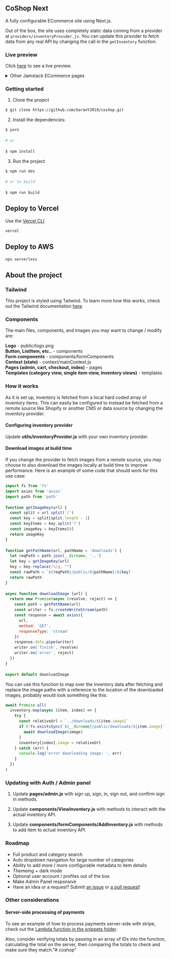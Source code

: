 ## CoShop Next

A fully configurable ECommerce site using Next.js.

Out of the box, the site uses completely static data coming from a provider at `providers/inventoryProvider.js`. You can update this provider to fetch data from any real API by changing the call in the `getInventory` function.

<!-- ![Home](example-images/1.png) -->

### Live preview

Click [here](https://www.jamstackecommerce.dev/) to see a live preview.

<details>
  <summary>Other Jamstack ECommerce pages</summary>

### Category view
![Category view](example-images/2.png)

### Item view
![Item view](example-images/3.png)

### Cart view
![Cart view](example-images/4.png)

### Admin panel
![Admin panel](example-images/5.png)
</details>

### Getting started

1. Clone the project

```sh
$ git clone https://github.com/karanY2019/coshop.git
```

2. Install the dependencies:

```sh
$ yarn

# or

$ npm install
```

3. Run the project

```sh
$ npm run dev

# or to build

$ npm run build
```

## Deploy to Vercel

Use the [Vercel CLI](https://vercel.com/download)

```sh
vercel
```

## Deploy to AWS

```sh
npx serverless
```

## About the project

### Tailwind

This project is styled using Tailwind. To learn more how this works, check out the Tailwind documentation [here](https://tailwindcss.com/docs).

### Components

The main files, components, and images you may want to change / modify are:

__Logo__ - public/logo.png   
__Button, ListItem, etc..__ - components   
__Form components__ - components/formComponents   
__Context (state)__ - context/mainContext.js   
__Pages (admin, cart, checkout, index)__ - pages   
__Templates (category view, single item view, inventory views)__ - templates   

### How it works

As it is set up, inventory is fetched from a local hard coded array of inventory items. This can easily be configured to instead be fetched from a remote source like Shopify or another CMS or data source by changing the inventory provider.

#### Configuring inventory provider

Update __utils/inventoryProvider.js__ with your own inventory provider.

#### Download images at build time

If you change the provider to fetch images from a remote source, you may choose to also download the images locally at build time to improve performance. Here is an example of some code that should work for this use case:

```javascript
import fs from 'fs'
import axios from 'axios'
import path from 'path'

function getImageKey(url) {
  const split = url.split('/')
  const key = split[split.length - 1]
  const keyItems = key.split('?')
  const imageKey = keyItems[0]
  return imageKey
}

function getPathName(url, pathName = 'downloads') {
  let reqPath = path.join(__dirname, '..')
  let key = getImageKey(url)
  key = key.replace(/%/g, "")
  const rawPath = `${reqPath}/public/${pathName}/${key}`
  return rawPath
}

async function downloadImage (url) {
  return new Promise(async (resolve, reject) => {
    const path = getPathName(url)
    const writer = fs.createWriteStream(path)
    const response = await axios({
      url,
      method: 'GET',
      responseType: 'stream'
    })
    response.data.pipe(writer)
    writer.on('finish', resolve)
    writer.on('error', reject)
  })
}

export default downloadImage
```

You can use this function to map over the inventory data after fetching and replace the image paths with a reference to the location of the downloaded images, probably would look something like this:

```javascript
await Promise.all(
  inventory.map(async (item, index) => {
    try {
      const relativeUrl = `../downloads/${item.image}`
      if (!fs.existsSync(`${__dirname}/public/downloads/${item.image}`)) {
        await downloadImage(image)
      }
      inventory[index].image = relativeUrl
    } catch (err) {
      console.log('error downloading image: ', err)
    }
  })
)
```

### Updating with Auth / Admin panel

1. Update __pages/admin.js__ with sign up, sign, in, sign out, and confirm sign in methods.

2. Update __components/ViewInventory.js__ with methods to interact with the actual inventory API.

3. Update __components/formComponents/AddInventory.js__ with methods to add item to actual inventory API.

### Roadmap

- Full product and category search
- Auto dropdown navigation for large number of categories
- Ability to add more / more configurable metadata to item details
- Themeing + dark mode
- Optional user account / profiles out of the box
- Make Admin Panel responsive
- Have an idea or a request? Submit [an issue](https://github.com/jamstack-cms/jamstack-ecommerce/issues) or [a pull request](https://github.com/jamstack-cms/jamstack-ecommerce/pulls)!

### Other considerations

#### Server-side processing of payments

To see an example of how to process payments server-side with stripe, check out the [Lambda function in the snippets folder](https://github.com/jamstack-cms/jamstack-ecommerce/blob/next/snippets/lambda.js).

Also, consider verifying totals by passing in an array of IDs into the function, calculating the total on the server, then comparing the totals to check and make sure they match."# coshop" 
